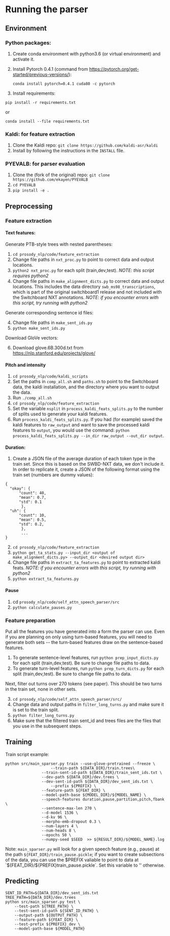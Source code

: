 # Running the parser

## Environment

### Python packages:

1. Create conda environment with python3.6 (or virtual environment) and activate it.
2. Install Pytorch 0.4.1 (command from https://pytorch.org/get-started/previous-versions/):
	
	`conda install pytorch=0.4.1 cuda80 -c pytorch`

3. Install requirements:

`pip install -r requirements.txt`

or

`conda install --file requirements.txt`

### Kaldi: for feature extraction

1. Clone the Kaldi repo: `git clone https://github.com/kaldi-asr/kaldi`
2. Install by following the instructions in the `INSTALL` file.

### PYEVALB: for parser evaluation

1. Clone the (fork of the original) repo: `git clone https://github.com/ekayen/PYEVALB`
2. `cd PYEVALB`
3. `pip install -e .`

## Preprocessing

### Feature extraction

#### Text features:

Generate PTB-style trees with nested parentheses:

1. `cd prosody_nlp/code/feature_extraction`
2. Change file paths in `nxt_proc.py` to point to correct data and output locations.
3. `python2 nxt_proc.py` for each split (train,dev,test). *NOTE: this script requires python2*
4. Change file paths in `make_alignment_dicts.py` to correct data and output locations. This includes the data directory `swb_ms98_transcriptions`, which is part of the original switchboard1 release and not included with the Switchboard NXT annotations. *NOTE: if you encounter errors with this script, try running with python2*

Generate corresponding sentence id files:

4. Change file paths in `make_sent_ids.py`
5. `python make_sent_ids.py`

Download GloVe vectors: 

6. Download glove.6B.300d.txt from https://nlp.stanford.edu/projects/glove/


#### Pitch and intensity

1. `cd prosody_nlp/code/kaldi_scripts`
2. Set the paths in `comp_all.sh` and `paths.sh` to point to the Switchboard data, the kaldi installation, and the directory where you want to output the data.
3. Run `./comp_all.sh`
4. `cd prosody_nlp/code/feature_extraction`
5. Set the variable `nsplit` in `process_kaldi_feats_splits.py` to the number of splits used to generate your kaldi features.
6. Run `process_kaldi_feats_splits.py`. If you had (for example) saved the kaldi features to `raw_output` and want to save the processed kaldi features to `output`, you would use the command: `python process_kaldi_feats_splits.py --in_dir raw_output --out_dir output`.

#### Duration:

1. Create a JSON file of the average duration of each token type in the train set. Since this is based on the SWBD-NXT data, we don't include it. In order to replicate it, create a JSON of the following format using the train set (numbers are dummy values):

```
{
  "okay": {
      "count": 40,
      "mean": 0.7,	
      "std": 0.1
       },
  "uh": {
      "count": 10,
      "mean": 0.5,
      "std": 0.2,
       },
       ...
}						
```
2. `cd prosody_nlp/code/feature_extraction`
3. `python get_ta_stats.py --input_dir <output of make_alignment_dicts.py> --output_dir <desired output dir>`
4. Change file paths in `extract_ta_features.py` to point to extracted kaldi feats. *NOTE: if you encounter errors with this script, try running with python2*
5. `python extract_ta_features.py`


#### Pause

1. cd `prosody_nlp/code/self_attn_speech_parser/src`
2. `python calculate_pauses.py`


### Feature preparation

Put all the features you have generated into a form the parser can use. Even if you are planning on only using turn-based features, you will need to generate both sets -- the turn-based features draw on the sentence-based features.

1. To generate sentence-level features, run `python prep_input_dicts.py` for each split (train,dev,test). Be sure to change file paths to data.
2. To generate turn-level features, run `python prep_turn_dicts.py` for each split (train,dev,test). Be sure to change file paths to data.

Next, filter out turns over 270 tokens (see paper). This should be two turns in the train set, none in other sets.

3. `cd prosody_nlp/code/self_attn_speech_parser/src/`
4. Change data and output paths in `filter_long_turns.py` and make sure it is set to the train split.
5. `python filter_long_turns.py`
6. Make sure that the filtered train sent_id and trees files are the files that you use in the subsequent steps.


## Training

Train script example:

```
python src/main_sparser.py train --use-glove-pretrained --freeze \
       			   	--train-path ${DATA_DIR}/train.trees\
			   	--train-sent-id-path ${DATA_DIR}/train_sent_ids.txt \
				--dev-path ${DATA_DIR}/dev.trees \
				--dev-sent-id-path ${DATA_DIR}/dev_sent_ids.txt \
			        --prefix ${PREFIX} \ 
				--feature-path ${FEAT_DIR} \
				--model-path-base ${MODEL_DIR}/${MODEL_NAME} \
				--speech-features duration,pause,partition,pitch,fbank \
				--sentence-max-len 270 \
				--d-model 1536 \
				--d-kv 96 \
				--morpho-emb-dropout 0.3 \
				--num-layers 4 \
				--num-heads 8 \
				--epochs 50 \
				--numpy-seed $SEED  >> ${RESULT_DIR}/${MODEL_NAME}.log
```

Note: `main_sparser.py` will look for a given speech feature (e.g., pause) at the path `${FEAT_DIR}/train_pause.pickle`; if you want to create subsections of the data, you can use the $PREFIX valiable to point to data at `${FEAT_DIR}/${PREFIX}train_pause.pickle`. Set this variable to '' otherwise. 

## Predicting

```
SENT_ID_PATH=${DATA_DIR}/dev_sent_ids.txt
TREE_PATH=${DATA_DIR}/dev.trees
python src/main_sparser.py test \
    --test-path ${TREE_PATH} \
    --test-sent-id-path ${SENT_ID_PATH} \
    --output-path ${OUTPUT_PATH} \
    --feature-path ${FEAT_DIR} \
    --test-prefix ${PREFIX}_dev \
    --model-path-base ${MODEL_PATH} 

```
